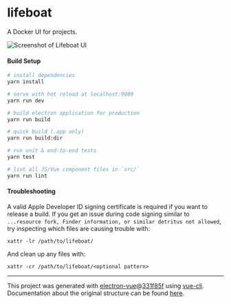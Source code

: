 # lifeboat

A Docker UI for projects.

![Screenshot of Lifeboat UI](https://pbs.twimg.com/media/DK_DFpLUMAAg315.png:large)

#### Build Setup

``` bash
# install dependencies
yarn install

# serve with hot reload at localhost:9080
yarn run dev

# build electron application for production
yarn run build

# quick build (.app only)
yarn run build:dir

# run unit & end-to-end tests
yarn test

# lint all JS/Vue component files in `src/`
yarn run lint

```

#### Troubleshooting

A valid Apple Developer ID signing certificate is required if you want to release a build. If you get an issue during code signing similar to `...resource fork, Finder information, or similar detritus not allowed`, try inspecting which files are causing trouble with:

```
xattr -lr /path/to/lifeboat/
```

And clean up any files with:

```
xattr -cr /path/to/lifeboat/<optional pattern>
```

---

This project was generated with [electron-vue](https://github.com/SimulatedGREG/electron-vue)@[331f85f](https://github.com/SimulatedGREG/electron-vue/tree/331f85fd556cc0d60a30ad019a44a29baaed49f5) using [vue-cli](https://github.com/vuejs/vue-cli). Documentation about the original structure can be found [here](https://simulatedgreg.gitbooks.io/electron-vue/content/index.html).
